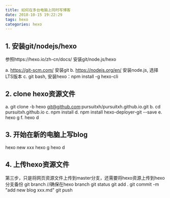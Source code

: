 ```yaml
---
title: 如何在多台电脑上同时写博客
date: 2018-10-15 19:22:29
tags: hexo
categories: hexo
---
```

## 1. 安装git/nodejs/hexo
参照https://hexo.io/zh-cn/docs/ 安装git/node.js/hexo

a. https://git-scm.com/  安装git
b. https://nodejs.org/en/ 安装node.js, 选择LTS版本
c. git bash, 安装hexo：npm install -g hexo-cli

## 2. clone hexo资源文件
a. git clone -b hexo git@github.com:pursuitxh/pursuitxh.github.io.git
b. cd pursuitxh.github.io
c. npm install
d. npm install hexo-deployer-git --save
e. hexo g
f. hexo d

## 3. 开始在新的电脑上写blog
hexo new xxx
hexo g
hexo d

## 4. 上传hexo资源文件
第三步，只是将网页资源文件上传到master分支，还需要将hexo资源上传到hexo分支备份
git branch //确保在hexo branch
git status
git add .
git commit -m "add new blog xxx.md"
git push